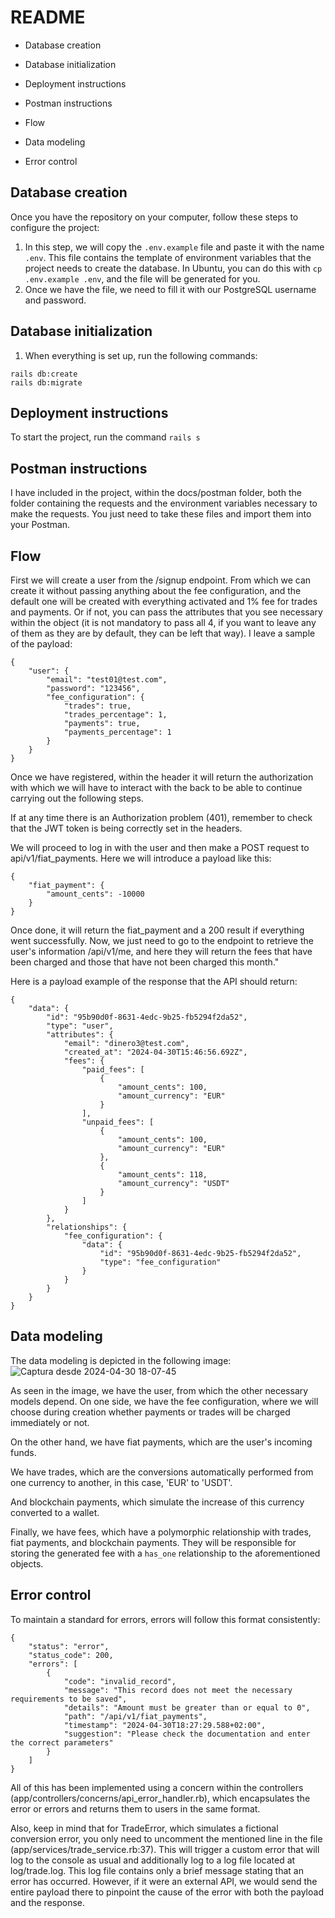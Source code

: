 # README

* Database creation

* Database initialization

* Deployment instructions

* Postman instructions

* Flow

* Data modeling

* Error control

## Database creation

Once you have the repository on your computer, follow these steps to configure the project:

1. In this step, we will copy the `.env.example` file and paste it with the name `.env`. This file contains the template of environment variables that the project needs to create the database. In Ubuntu, you can do this with `cp .env.example .env`, and the file will be generated for you.
2. Once we have the file, we need to fill it with our PostgreSQL username and password.

## Database initialization

1. When everything is set up, run the following commands:
```
rails db:create
rails db:migrate
```

## Deployment instructions

To start the project, run the command `rails s`

## Postman instructions

I have included in the project, within the docs/postman folder, both the folder containing the requests and the environment variables necessary to make the requests. You just need to take these files and import them into your Postman.

## Flow

First we will create a user from the /signup endpoint. From which we can create it without passing anything about the fee configuration, and the default one will be created with everything activated and 1% fee for trades and payments. Or if not, you can pass the attributes that you see necessary within the object (it is not mandatory to pass all 4, if you want to leave any of them as they are by default, they can be left that way). I leave a sample of the payload:

```
{
    "user": {
        "email": "test01@test.com",
        "password": "123456",
        "fee_configuration": {
            "trades": true,
            "trades_percentage": 1,
            "payments": true,
            "payments_percentage": 1
        }
    }
}
```

Once we have registered, within the header it will return the authorization with which we will have to interact with the back to be able to continue carrying out the following steps.

If at any time there is an Authorization problem (401), remember to check that the JWT token is being correctly set in the headers.

We will proceed to log in with the user and then make a POST request to api/v1/fiat_payments. Here we will introduce a payload like this:

```
{
    "fiat_payment": {
        "amount_cents": -10000
    }
}
```

Once done, it will return the fiat_payment and a 200 result if everything went successfully. Now, we just need to go to the endpoint to retrieve the user's information /api/v1/me, and here they will return the fees that have been charged and those that have not been charged this month."

Here is a payload example of the response that the API should return:

```
{
    "data": {
        "id": "95b90d0f-8631-4edc-9b25-fb5294f2da52",
        "type": "user",
        "attributes": {
            "email": "dinero3@test.com",
            "created_at": "2024-04-30T15:46:56.692Z",
            "fees": {
                "paid_fees": [
                    {
                        "amount_cents": 100,
                        "amount_currency": "EUR"
                    }
                ],
                "unpaid_fees": [
                    {
                        "amount_cents": 100,
                        "amount_currency": "EUR"
                    },
                    {
                        "amount_cents": 118,
                        "amount_currency": "USDT"
                    }
                ]
            }
        },
        "relationships": {
            "fee_configuration": {
                "data": {
                    "id": "95b90d0f-8631-4edc-9b25-fb5294f2da52",
                    "type": "fee_configuration"
                }
            }
        }
    }
}
```

## Data modeling

The data modeling is depicted in the following image:
![Captura desde 2024-04-30 18-07-45](https://github.com/EnriqueRapelaDeveloper/blockchain_integrated_payment_service/assets/154092472/7bc0eff7-ea1e-4b8f-8747-ca8abce4360f)

As seen in the image, we have the user, from which the other necessary models depend. On one side, we have the fee configuration, where we will choose during creation whether payments or trades will be charged immediately or not.

On the other hand, we have fiat payments, which are the user's incoming funds.

We have trades, which are the conversions automatically performed from one currency to another, in this case, 'EUR' to 'USDT'.

And blockchain payments, which simulate the increase of this currency converted to a wallet.

Finally, we have fees, which have a polymorphic relationship with trades, fiat payments, and blockchain payments. They will be responsible for storing the generated fee with a `has_one` relationship to the aforementioned objects.

## Error control

To maintain a standard for errors, errors will follow this format consistently:

```
{
    "status": "error",
    "status_code": 200,
    "errors": [
        {
            "code": "invalid_record",
            "message": "This record does not meet the necessary requirements to be saved",
            "details": "Amount must be greater than or equal to 0",
            "path": "/api/v1/fiat_payments",
            "timestamp": "2024-04-30T18:27:29.588+02:00",
            "suggestion": "Please check the documentation and enter the correct parameters"
        }
    ]
}
```

All of this has been implemented using a concern within the controllers (app/controllers/concerns/api_error_handler.rb), which encapsulates the error or errors and returns them to users in the same format.

Also, keep in mind that for TradeError, which simulates a fictional conversion error, you only need to uncomment the mentioned line in the file (app/services/trade_service.rb:37). This will trigger a custom error that will log to the console as usual and additionally log to a log file located at log/trade.log. This log file contains only a brief message stating that an error has occurred. However, if it were an external API, we would send the entire payload there to pinpoint the cause of the error with both the payload and the response.
